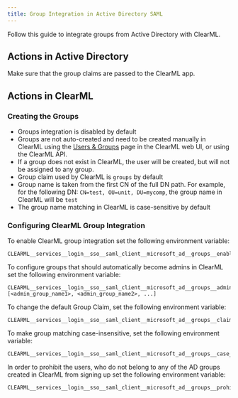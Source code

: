 ```yaml
---
title: Group Integration in Active Directory SAML
---
```


Follow this guide to integrate groups from Active Directory with ClearML.

## Actions in Active Directory
Make sure that the group claims are passed to the ClearML app. 

## Actions in ClearML
### Creating the Groups
* Groups integration is disabled by default
* Groups are not auto-created and need to be created manually in ClearML using the [Users & Groups](../../webapp/settings/webapp_settings_users.md#user-groups) 
  page in the ClearML web UI, or using the ClearML API.
* If a group does not exist in ClearML, the user will be created, but will not be assigned to any group.
* Group claim used by ClearML is `groups` by default
* Group name is taken from the first CN of the full DN path. For example, for the following DN: `CN=test, OU=unit, DU=mycomp`, 
  the group name in ClearML will be `test`
* The group name matching in ClearML is case-sensitive by default

### Configuring ClearML Group Integration

To enable ClearML group integration set the following environment variable:
```
CLEARML__services__login__sso__saml_client__microsoft_ad__groups__enabled=true
```

To configure groups that should automatically become admins in ClearML set the following environment variable:
```
CLEARML__services__login__sso__saml_client__microsoft_ad__groups__admins=[<admin_group_name1>, <admin_group_name2>, ...]
```

To change the default Group Claim, set the following environment variable:
```
CLEARML__services__login__sso__saml_client__microsoft_ad__groups__claim=...
```

To make group matching case-insensitive, set the following environment variable:
```
CLEARML__services__login__sso__saml_client__microsoft_ad__groups__case_sensitive=false
```

In order to prohibit the users, who do not belong to any of the AD groups created in ClearML from signing up set the following environment variable:
```
CLEARML__services__login__sso__saml_client__microsoft_ad__groups__prohibit_user_signup_if_not_in_group=true
```
